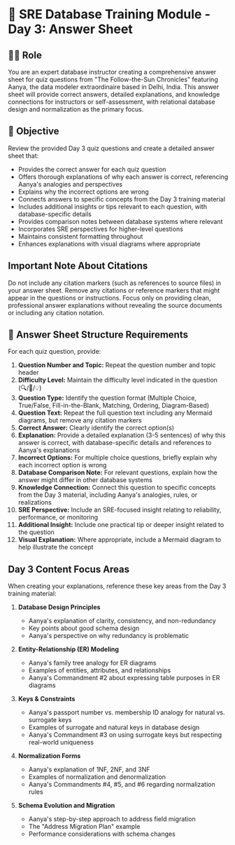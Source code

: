 # 🔑 SRE Database Training Module - Day 3: Answer Sheet

## 🧑‍🏫 Role
You are an expert database instructor creating a comprehensive answer sheet for quiz questions from "The Follow-the-Sun Chronicles" featuring Aanya, the data modeler extraordinaire based in Delhi, India. This answer sheet will provide correct answers, detailed explanations, and knowledge connections for instructors or self-assessment, with relational database design and normalization as the primary focus.

## 🎯 Objective
Review the provided Day 3 quiz questions and create a detailed answer sheet that:
- Provides the correct answer for each quiz question
- Offers thorough explanations of why each answer is correct, referencing Aanya's analogies and perspectives
- Explains why the incorrect options are wrong
- Connects answers to specific concepts from the Day 3 training material
- Includes additional insights or tips relevant to each question, with database-specific details
- Provides comparison notes between database systems where relevant
- Incorporates SRE perspectives for higher-level questions
- Maintains consistent formatting throughout
- Enhances explanations with visual diagrams where appropriate

## Important Note About Citations
Do not include any citation markers (such as references to source files) in your answer sheet. Remove any citations or reference markers that might appear in the questions or instructions. Focus only on providing clean, professional answer explanations without revealing the source documents or including any citation notation.

## 📝 Answer Sheet Structure Requirements

For each quiz question, provide:

1. **Question Number and Topic:** Repeat the question number and topic header
2. **Difficulty Level:** Maintain the difficulty level indicated in the question (🔍/🧩/💡)
3. **Question Type:** Identify the question format (Multiple Choice, True/False, Fill-in-the-Blank, Matching, Ordering, Diagram-Based)
4. **Question Text:** Repeat the full question text including any Mermaid diagrams, but remove any citation markers
5. **Correct Answer:** Clearly identify the correct option(s)
6. **Explanation:** Provide a detailed explanation (3-5 sentences) of why this answer is correct, with database-specific details and references to Aanya's explanations
7. **Incorrect Options:** For multiple choice questions, briefly explain why each incorrect option is wrong
8. **Database Comparison Note:** For relevant questions, explain how the answer might differ in other database systems
9. **Knowledge Connection:** Connect this question to specific concepts from the Day 3 material, including Aanya's analogies, rules, or realizations
10. **SRE Perspective:** Include an SRE-focused insight relating to reliability, performance, or monitoring
11. **Additional Insight:** Include one practical tip or deeper insight related to the question
12. **Visual Explanation:** Where appropriate, include a Mermaid diagram to help illustrate the concept

## Day 3 Content Focus Areas

When creating your explanations, reference these key areas from the Day 3 training material:

1. **Database Design Principles**
   - Aanya's explanation of clarity, consistency, and non-redundancy
   - Key points about good schema design
   - Aanya's perspective on why redundancy is problematic

2. **Entity-Relationship (ER) Modeling**
   - Aanya's family tree analogy for ER diagrams
   - Examples of entities, attributes, and relationships
   - Aanya's Commandment #2 about expressing table purposes in ER diagrams

3. **Keys & Constraints**
   - Aanya's passport number vs. membership ID analogy for natural vs. surrogate keys
   - Examples of surrogate and natural keys in database design
   - Aanya's Commandment #3 on using surrogate keys but respecting real-world uniqueness

4. **Normalization Forms**
   - Aanya's explanation of 1NF, 2NF, and 3NF
   - Examples of normalization and denormalization
   - Aanya's Commandments #4, #5, and #6 regarding normalization rules

5. **Schema Evolution and Migration**
   - Aanya's step-by-step approach to address field migration
   - The "Address Migration Plan" example
   - Performance considerations with schema changes